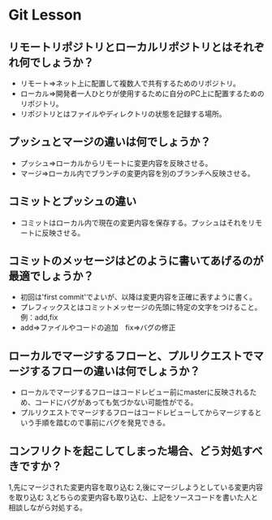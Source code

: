 # Git Lesson

## リモートリポジトリとローカルリポジトリとはそれぞれ何でしょうか？

- リモート⇒ネット上に配置して複数人で共有するためのリポジトリ。
- ローカル⇒開発者一人ひとりが使用するために自分のPC上に配置するためのリポジトリ。
- リポジトリとはファイルやディレクトリの状態を記録する場所。

## プッシュとマージの違いは何でしょうか？

- プッシュ⇒ローカルからリモートに変更内容を反映させる。
- マージ⇒ローカル内でブランチの変更内容を別のブランチへ反映させる。

## コミットとプッシュの違い

- コミットはローカル内で現在の変更内容を保存する。プッシュはそれをリモートに反映させる。

## コミットのメッセージはどのように書いてあげるのが最適でしょうか？

- 初回は'first commit'でよいが、以降は変更内容を正確に表すように書く。
- プレフィックスとはコミットメッセージの先頭に特定の文字をつけること。例：add,fix
- add⇒ファイルやコードの追加　fix⇒バグの修正

## ローカルでマージするフローと、プルリクエストでマージするフローの違いは何でしょうか？

- ローカルでマージするフローはコードレビュー前にmasterに反映されるため、コードにバグがあっても気づかない可能性がでる。
- プルリクエストでマージするフローはコードレビューしてからマージするという手順を踏むので事前にバグを発見できる。

## コンフリクトを起こしてしまった場合、どう対処すべきですか？

 1,先にマージされた変更内容を取り込む 
 2,後にマージしようとしている変更内容を取り込む 
 3,どちらの変更内容も取り込む、上記をソースコードを書いた人と相談しながら対処する。